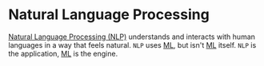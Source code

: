 # Natural Language Processing
[Natural Language Processing (NLP)](https://www.geeksforgeeks.org/nlp/natural-language-processing-nlp-tutorial/) understands and interacts with human languages in a way that feels natural. `NLP` uses [ML](./ml.md), but isn't [ML](./ml.md) itself. `NLP` is the application, [ML](./ml.md) is the engine.